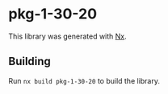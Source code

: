 # pkg-1-30-20

This library was generated with [Nx](https://nx.dev).

## Building

Run `nx build pkg-1-30-20` to build the library.
